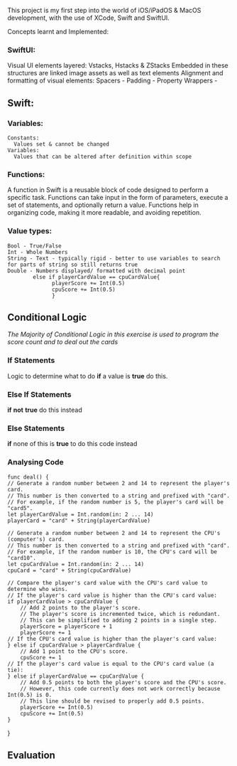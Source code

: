 This project is my first step into the world of iOS/iPadOS & MacOS development, with the use of XCode, Swift and SwiftUI.

Concepts learnt and Implemented:

 ### SwiftUI:
  Visual UI elements layered:
    Vstacks, Hstacks & ZStacks
      Embedded in these structures are linked image assets as well as text elements
  Alignment and formatting of visual elements:
    Spacers -
    Padding -
  Property Wrappers -
    

  ## Swift:
  ### Variables:
    Constants: 
      Values set & cannot be changed
    Variables:
      Values that can be altered after definition within scope
  ### Functions:
  A function in Swift is a reusable block of code designed to perform a specific task. Functions can take input in the form of parameters, execute a set of statements, and optionally return a value. Functions help in organizing code, making it      more readable, and avoiding repetition.
  ### Value types:
    Bool - True/False
    Int - Whole Numbers
    String - Text - typically rigid - better to use variables to search for parts of string so still returns true
    Double - Numbers displayed/ formatted with decimal point 
            else if playerCardValue == cpuCardValue{
                  playerScore += Int(0.5)
                  cpuScore += Int(0.5)
                  }
 ## Conditional Logic
 _The Majority of Conditional Logic in this exercise is used to program the score count and to deal out the cards_
  ### If Statements
  Logic to determine what to do **if** a value is **true** do this. 
 ### Else If Statements
   **if** **not** **true** do this instead
 ### Else Statements
   **if** none of this is **true** to do this code instead
   ### Analysing Code
    func deal() {
    // Generate a random number between 2 and 14 to represent the player's card.
    // This number is then converted to a string and prefixed with "card".
    // For example, if the random number is 5, the player's card will be "card5".
    let playerCardValue = Int.random(in: 2 ... 14)
    playerCard = "card" + String(playerCardValue)

    // Generate a random number between 2 and 14 to represent the CPU's (computer's) card.
    // This number is then converted to a string and prefixed with "card".
    // For example, if the random number is 10, the CPU's card will be "card10".
    let cpuCardValue = Int.random(in: 2 ... 14)
    cpuCard = "card" + String(cpuCardValue)

    // Compare the player's card value with the CPU's card value to determine who wins.
    // If the player's card value is higher than the CPU's card value:
    if playerCardValue > cpuCardValue {
        // Add 2 points to the player's score.
        // The player's score is incremented twice, which is redundant.
        // This can be simplified to adding 2 points in a single step.
        playerScore = playerScore + 1
        playerScore += 1
    // If the CPU's card value is higher than the player's card value:
    } else if cpuCardValue > playerCardValue {
        // Add 1 point to the CPU's score.
        cpuScore += 1
    // If the player's card value is equal to the CPU's card value (a tie):
    } else if playerCardValue == cpuCardValue {
        // Add 0.5 points to both the player's score and the CPU's score.
        // However, this code currently does not work correctly because Int(0.5) is 0.
        // This line should be revised to properly add 0.5 points.
        playerScore += Int(0.5)
        cpuScore += Int(0.5)
    }
}

   
  ## Evaluation
  
